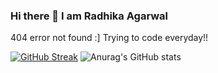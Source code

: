 ###                                    Hi there 👋 I am Radhika Agarwal
404 error not found :]
Trying to code everyday!!

<!--
**radhika2468/radhika2468** is a ✨ _special_ ✨ repository because its `README.md` (this file) appears on your GitHub profile.

Here are some ideas to get you started:

- 🔭 I’m currently working on ...
- 🌱 I’m currently learning ...
- 👯 I’m looking to collaborate on ...
- 🤔 I’m looking for help with ...
- 💬 Ask me about ...
- 📫 How to reach me: ...
- 😄 Pronouns: ...
- ⚡ Fun fact: ...
--> 
[![GitHub Streak](https://github-readme-streak-stats.herokuapp.com/?user=radhika2468&theme=algolia)](https://git.io/streak-stats)
![Anurag's GitHub stats](https://github-readme-stats.vercel.app/api?username=radhika2468&theme=algolia&show_icons=true)


